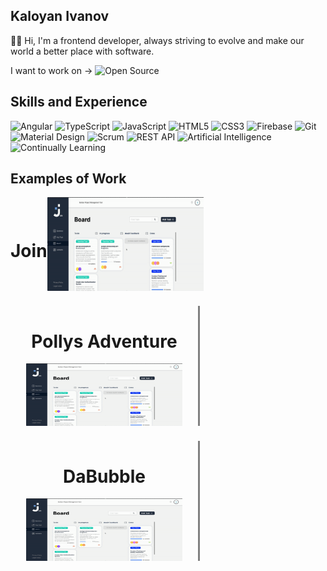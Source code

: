 ## Kaloyan Ivanov 

✋🏽 Hi, I'm a frontend developer, always striving to evolve and make our world a better place with software. 

I want to work on -> ![Open Source](https://img.shields.io/badge/Open%20Source-3DA639?style=for-the-badge&logo=open-source-initiative&logoColor=white)

## Skills and Experience
![Angular](https://img.shields.io/badge/Angular-DD0031?style=for-the-badge&logo=angular&logoColor=white)
![TypeScript](https://img.shields.io/badge/TypeScript-007ACC?style=for-the-badge&logo=typescript&logoColor=white)
![JavaScript](https://img.shields.io/badge/JavaScript-F7DF1E?style=for-the-badge&logo=javascript&logoColor=black)
![HTML5](https://img.shields.io/badge/HTML5-E34F26?style=for-the-badge&logo=html5&logoColor=white)
![CSS3](https://img.shields.io/badge/CSS3-1572B6?style=for-the-badge&logo=css3&logoColor=white)
![Firebase](https://img.shields.io/badge/Firebase-FFCA28?style=for-the-badge&logo=firebase&logoColor=black)
![Git](https://img.shields.io/badge/Git-F05032?style=for-the-badge&logo=git&logoColor=white)
![Material Design](https://img.shields.io/badge/Material%20Design-757575?style=for-the-badge&logo=material-design&logoColor=white)
![Scrum](https://img.shields.io/badge/Scrum-6DB33F?style=for-the-badge&logo=scrumalliance&logoColor=white)
![REST API](https://img.shields.io/badge/REST%20API-02569B?style=for-the-badge&logo=rest-api&logoColor=white)
![Artificial Intelligence](https://img.shields.io/badge/AI-00BFFF?style=for-the-badge&logo=artificial-intelligence&logoColor=white)
![Continually Learning](https://img.shields.io/badge/Continually%20Learning-32CD32?style=for-the-badge&logo=learning&logoColor=white)


## Examples of Work
<div style="display: flex; flex-wrap: wrap; gap: 24px; flex-direction: column;">
  <!-- Projekt 1 -->
  <div style="border-right: 3px solid gray; display: flex; flex-direction: row; align-items: center; width: 300px;">
    <h1>Join</h1>
    <img src="https://github.com/KaloyanIvan0v/kaloyanivan0v/blob/main/join-gif.gif?raw=true" width="250px" height="150px"/>
  </div>

  <!-- Projekt 2 -->
  <div style="border-right: 3px solid gray;  display: flex; flex-direction: column; align-items: center; width: 300px;">
    <h1>Pollys Adventure</h1>
    <img src="https://github.com/KaloyanIvan0v/kaloyanivan0v/blob/main/join-gif.gif?raw=true" width="250px" height="100px"/>
  </div>

  <!-- Projekt 3 -->
  <div style="border-right: 3px solid gray;   display: flex; flex-direction: column; align-items: center; width: 300px;">
    <h1>DaBubble</h1>
    <img src="https://github.com/KaloyanIvan0v/kaloyanivan0v/blob/main/join-gif.gif?raw=true" width="250px" height="100px"/>
  </div>
</div>
